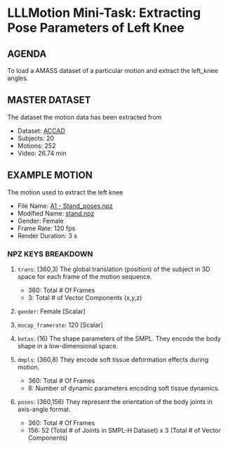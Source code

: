 # LLLMotion Mini-Task: Extracting Pose Parameters of Left Knee

## AGENDA

To load a AMASS dataset of a particular motion and extract the left_knee angles.

## MASTER DATASET
The dataset the motion data has been extracted from 

- Dataset: [ACCAD](https://accad.osu.edu/research/motion-lab/mocap-system-and-data)
- Subjects: 20
- Motions: 252
- Video: 26.74 min

## EXAMPLE MOTION
The motion used to extract the left knee

- File Name: [A1 - Stand_poses.npz](stand.npz)
- Modified Name: [stand.npz](stand.npz)
- Gender: Female
- Frame Rate: 120 fps
- Render Duration: 3 s

### NPZ KEYS BREAKDOWN

1. `trans`: (360,3)
    The global translation (position) of the subject in 3D space for each frame of the motion sequence.
    - 360: Total # Of Frames 
    - 3: Total # of Vector Components (x,y,z)
  
2. `gender`: Female [Scalar]

3. `mocap_framerate`: 120 [Scalar]

4. `betas`: (16)
    The shape parameters of the SMPL. They encode the body shape in a low-dimensional space.

5. `dmpls`: (360,8)
    They encode soft tissue deformation effects during motion.
    - 360: Total # Of Frames 
    - 8: Number of dynamic parameters encoding soft tissue dynamics.


7. `poses`: (360,156)
    They represent the orientation of the body joints in axis-angle format.
    - 360: Total # Of Frames
    - 156: 52 (Total # of Joints in SMPL-H Dataset) x 3 (Total # of Vector Components)


